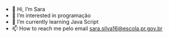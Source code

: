 - 👋 Hi, I’m Sara
- 👀 I’m interested in programação
- 🌱 I’m currently learning  Java Script
- 📫 How to reach me pelo email  sara.silva16@escola.pr.gov.br

<!---
Sara is a ✨ special ✨ repository because its `README.md` (this file) appears on your GitHub profile.
You can click the Preview link to take a look at your changes.
--->
